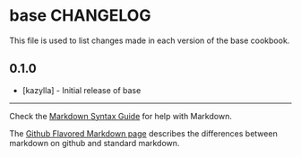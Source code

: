 base CHANGELOG
==============

This file is used to list changes made in each version of the base cookbook.

0.1.0
-----
- [kazylla] - Initial release of base

- - -
Check the [Markdown Syntax Guide](http://daringfireball.net/projects/markdown/syntax) for help with Markdown.

The [Github Flavored Markdown page](http://github.github.com/github-flavored-markdown/) describes the differences between markdown on github and standard markdown.
